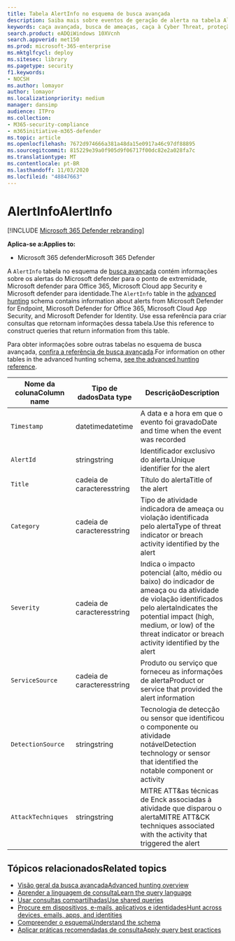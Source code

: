 ```yaml
---
title: Tabela AlertInfo no esquema de busca avançada
description: Saiba mais sobre eventos de geração de alerta na tabela AlertInfo do esquema de busca avançada
keywords: caça avançada, busca de ameaças, caça à Cyber Threat, proteção de ameaças da Microsoft, Microsoft 365, MTP, M365, Search, Query, telemetria, referência de esquema, Kusto, tabela, coluna, tipo de dados, descrição, AlertInfo, alerta, gravidade, categoria, MITRE, ATT&CK, Microsoft defender ATP, MDATP, Office 365 ATP, Microsoft Cloud app Security, MCAS
search.product: eADQiWindows 10XVcnh
search.appverid: met150
ms.prod: microsoft-365-enterprise
ms.mktglfcycl: deploy
ms.sitesec: library
ms.pagetype: security
f1.keywords:
- NOCSH
ms.author: lomayor
author: lomayor
ms.localizationpriority: medium
manager: dansimp
audience: ITPro
ms.collection:
- M365-security-compliance
- m365initiative-m365-defender
ms.topic: article
ms.openlocfilehash: 7672d974666a381a48da15e0917a46c97df88895
ms.sourcegitcommit: 815229e39a0f905d9f06717f00dc82e2a028fa7c
ms.translationtype: MT
ms.contentlocale: pt-BR
ms.lasthandoff: 11/03/2020
ms.locfileid: "48847663"
---
```

# <a name="alertinfo"></a><span data-ttu-id="77ec6-104">AlertInfo</span><span class="sxs-lookup"><span data-stu-id="77ec6-104">AlertInfo</span></span>

[!INCLUDE [Microsoft 365 Defender rebranding](../includes/microsoft-defender.md)]


<span data-ttu-id="77ec6-105">**Aplica-se a:**</span><span class="sxs-lookup"><span data-stu-id="77ec6-105">**Applies to:**</span></span>
- <span data-ttu-id="77ec6-106">Microsoft 365 defender</span><span class="sxs-lookup"><span data-stu-id="77ec6-106">Microsoft 365 Defender</span></span>



<span data-ttu-id="77ec6-107">A `AlertInfo` tabela no esquema de [busca avançada](advanced-hunting-overview.md) contém informações sobre os alertas do Microsoft defender para o ponto de extremidade, Microsoft defender para Office 365, Microsoft Cloud app Security e Microsoft defender para identidade.</span><span class="sxs-lookup"><span data-stu-id="77ec6-107">The `AlertInfo` table in the [advanced hunting](advanced-hunting-overview.md) schema contains information about alerts from Microsoft  Defender for Endpoint, Microsoft Defender for Office 365, Microsoft Cloud App Security, and Microsoft Defender for Identity.</span></span> <span data-ttu-id="77ec6-108">Use essa referência para criar consultas que retornam informações dessa tabela.</span><span class="sxs-lookup"><span data-stu-id="77ec6-108">Use this reference to construct queries that return information from this table.</span></span>

<span data-ttu-id="77ec6-109">Para obter informações sobre outras tabelas no esquema de busca avançada, [confira a referência de busca avançada](advanced-hunting-schema-tables.md).</span><span class="sxs-lookup"><span data-stu-id="77ec6-109">For information on other tables in the advanced hunting schema, [see the advanced hunting reference](advanced-hunting-schema-tables.md).</span></span>

| <span data-ttu-id="77ec6-110">Nome da coluna</span><span class="sxs-lookup"><span data-stu-id="77ec6-110">Column name</span></span> | <span data-ttu-id="77ec6-111">Tipo de dados</span><span class="sxs-lookup"><span data-stu-id="77ec6-111">Data type</span></span> | <span data-ttu-id="77ec6-112">Descrição</span><span class="sxs-lookup"><span data-stu-id="77ec6-112">Description</span></span> |
|-------------|-----------|-------------|
| `Timestamp` | <span data-ttu-id="77ec6-113">datetime</span><span class="sxs-lookup"><span data-stu-id="77ec6-113">datetime</span></span> | <span data-ttu-id="77ec6-114">A data e a hora em que o evento foi gravado</span><span class="sxs-lookup"><span data-stu-id="77ec6-114">Date and time when the event was recorded</span></span> |
| `AlertId` | <span data-ttu-id="77ec6-115">string</span><span class="sxs-lookup"><span data-stu-id="77ec6-115">string</span></span> | <span data-ttu-id="77ec6-116">Identificador exclusivo do alerta.</span><span class="sxs-lookup"><span data-stu-id="77ec6-116">Unique identifier for the alert</span></span> |
| `Title` | <span data-ttu-id="77ec6-117">cadeia de caracteres</span><span class="sxs-lookup"><span data-stu-id="77ec6-117">string</span></span> | <span data-ttu-id="77ec6-118">Título do alerta</span><span class="sxs-lookup"><span data-stu-id="77ec6-118">Title of the alert</span></span> |
| `Category` | <span data-ttu-id="77ec6-119">cadeia de caracteres</span><span class="sxs-lookup"><span data-stu-id="77ec6-119">string</span></span> | <span data-ttu-id="77ec6-120">Tipo de atividade indicadora de ameaça ou violação identificada pelo alerta</span><span class="sxs-lookup"><span data-stu-id="77ec6-120">Type of threat indicator or breach activity identified by the alert</span></span> |
| `Severity` | <span data-ttu-id="77ec6-121">cadeia de caracteres</span><span class="sxs-lookup"><span data-stu-id="77ec6-121">string</span></span> | <span data-ttu-id="77ec6-122">Indica o impacto potencial (alto, médio ou baixo) do indicador de ameaça ou da atividade de violação identificados pelo alerta</span><span class="sxs-lookup"><span data-stu-id="77ec6-122">Indicates the potential impact (high, medium, or low) of the threat indicator or breach activity identified by the alert</span></span> |
| `ServiceSource` | <span data-ttu-id="77ec6-123">cadeia de caracteres</span><span class="sxs-lookup"><span data-stu-id="77ec6-123">string</span></span> | <span data-ttu-id="77ec6-124">Produto ou serviço que forneceu as informações de alerta</span><span class="sxs-lookup"><span data-stu-id="77ec6-124">Product or service that provided the alert information</span></span> |
| `DetectionSource` | <span data-ttu-id="77ec6-125">string</span><span class="sxs-lookup"><span data-stu-id="77ec6-125">string</span></span> | <span data-ttu-id="77ec6-126">Tecnologia de detecção ou sensor que identificou o componente ou atividade notável</span><span class="sxs-lookup"><span data-stu-id="77ec6-126">Detection technology or sensor that identified the notable component or activity</span></span> |
| `AttackTechniques` | <span data-ttu-id="77ec6-127">string</span><span class="sxs-lookup"><span data-stu-id="77ec6-127">string</span></span> | <span data-ttu-id="77ec6-128">MITRE ATT&as técnicas de Enck associadas à atividade que disparou o alerta</span><span class="sxs-lookup"><span data-stu-id="77ec6-128">MITRE ATT&CK techniques associated with the activity that triggered the alert</span></span> |

## <a name="related-topics"></a><span data-ttu-id="77ec6-129">Tópicos relacionados</span><span class="sxs-lookup"><span data-stu-id="77ec6-129">Related topics</span></span>
- [<span data-ttu-id="77ec6-130">Visão geral da busca avançada</span><span class="sxs-lookup"><span data-stu-id="77ec6-130">Advanced hunting overview</span></span>](advanced-hunting-overview.md)
- [<span data-ttu-id="77ec6-131">Aprender a linguagem de consulta</span><span class="sxs-lookup"><span data-stu-id="77ec6-131">Learn the query language</span></span>](advanced-hunting-query-language.md)
- [<span data-ttu-id="77ec6-132">Usar consultas compartilhadas</span><span class="sxs-lookup"><span data-stu-id="77ec6-132">Use shared queries</span></span>](advanced-hunting-shared-queries.md)
- [<span data-ttu-id="77ec6-133">Procure em dispositivos, e-mails, aplicativos e identidades</span><span class="sxs-lookup"><span data-stu-id="77ec6-133">Hunt across devices, emails, apps, and identities</span></span>](advanced-hunting-query-emails-devices.md)
- [<span data-ttu-id="77ec6-134">Compreender o esquema</span><span class="sxs-lookup"><span data-stu-id="77ec6-134">Understand the schema</span></span>](advanced-hunting-schema-tables.md)
- [<span data-ttu-id="77ec6-135">Aplicar práticas recomendadas de consulta</span><span class="sxs-lookup"><span data-stu-id="77ec6-135">Apply query best practices</span></span>](advanced-hunting-best-practices.md)
